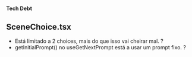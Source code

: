 #### Tech Debt

## SceneChoice.tsx

- Está limitado a 2 choices, mais do que isso vai cheirar mal. ?
- getInitialPrompt() no useGetNextPrompt está a usar um prompt fixo. ?

